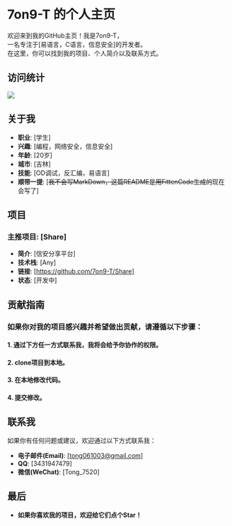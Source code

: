 # 7on9-T 的个人主页

欢迎来到我的GitHub主页！我是7on9-T，<br>
一名专注于[易语言，C语言，信息安全]的开发者。<br>
在这里，你可以找到我的项目、个人简介以及联系方式。<br>
  
## 访问统计 

<img src="https://komarev.com/ghpvc/?username=7on9-T&abbreviated=true" />

## 关于我

- **职业**: [学生]
- **兴趣**: [编程，网络安全，信息安全]
- **年龄**: [20岁]
- **城市**: [吉林]
- **技能**: [OD调试，反汇编，易语言]
- **顺带一提**: [~~我不会写MarkDown，这篇README是用FittenCode生成的~~现在会写了]



## 项目

### 主推项目: [Share]
- **简介**: [信安分享平台]
- **技术栈**: [Any]
- **链接**: [https://github.com/7on9-T/Share]
- **状态**: [开发中]

## 贡献指南

### 如果你对我的项目感兴趣并希望做出贡献，请遵循以下步骤：

#### 1. 通过下方任一方式联系我，我将会给予你协作的权限。
#### 2. clone项目到本地。
#### 3. 在本地修改代码。
#### 4. 提交修改。

## 联系我

如果你有任何问题或建议，欢迎通过以下方式联系我：
- **电子邮件(Email)**: [tong061003@gmail.com]
- **QQ**: [3431947479]
- **微信(WeChat)**: [Tong_7520]

## 最后

- **如果你喜欢我的项目，欢迎给它们点个Star！**